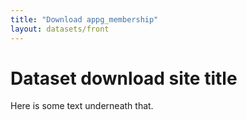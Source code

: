 ```yaml
---
title: "Download appg_membership"
layout: datasets/front
---
```


# Dataset download site title

Here is some text underneath that.